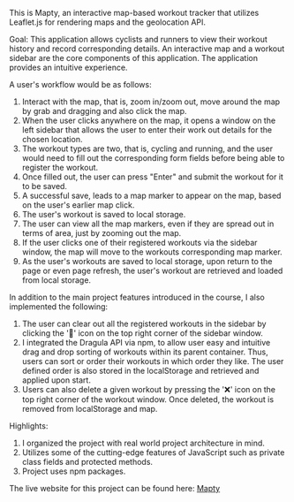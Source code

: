 This is Mapty, an interactive map-based workout tracker that utilizes Leaflet.js for rendering maps and the geolocation API.

Goal: This application allows cyclists and runners to view their workout history and record corresponding details. An interactive map and a workout sidebar are the core components of this application. The application provides an intuitive experience.

A user's workflow would be as follows:

1. Interact with the map, that is, zoom in/zoom out, move around the map by grab and dragging and also click the map.
2. When the user clicks anywhere on the map, it opens a window on the left sidebar that allows the user to enter their work out details for the chosen location.
3. The workout types are two, that is, cycling and running, and the user would need to fill out the corresponding form fields before being able to register the workout.
4. Once filled out, the user can press "Enter" and submit the workout for it to be saved.
5. A successful save, leads to a map marker to appear on the map, based on the user's earlier map click.
6. The user's workout is saved to local storage.
7. The user can view all the map markers, even if they are spread out in terms of area, just by zooming out the map.
8. If the user clicks one of their registered workouts via the sidebar window, the map will move to the workouts corresponding map marker.
9. As the user's workouts are saved to local storage, upon return to the page or even page refresh, the user's workout are retrieved and loaded from local storage.

In addition to the main project features introduced in the course, I also implemented the following:

1. The user can clear out all the registered workouts in the sidebar by clicking the '🧹' icon on the top right corner of the sidebar window.
2. I integrated the Dragula API via npm, to allow user easy and intuitive drag and drop sorting of workouts within its parent container. Thus, users can sort or order their workouts in which order they like. The user defined order is also stored in the localStorage and retrieved and applied upon start.
3. Users can also delete a given workout by pressing the '❌' icon on the top right corner of the workout window. Once deleted, the workout is removed from localStorage and map.

Highlights:

1. I organized the project with real world project architecture in mind.
2. Utilizes some of the cutting-edge features of JavaScript such as private class fields and protected methods.
3. Project uses npm packages.

The live website for this project can be found here: [Mapty](mapty-rishabh.netlify.app) 
